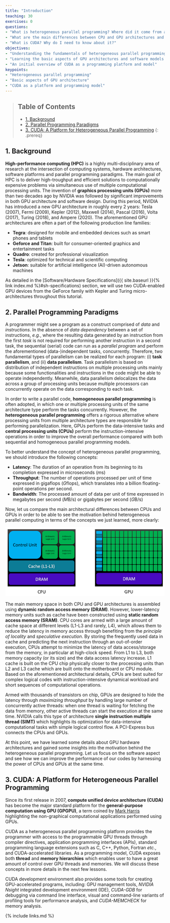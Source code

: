 ```yaml
---
title: "Introduction"
teaching: 30
exercises: 0
questions:
- "What is heterogeneous parallel programming? Where did it come from and how did it evolve?"
- "What are the main differences between CPU and GPU architectures and their relation to parallel programming paradigms?"
- "What is CUDA? Why do I need to know about it?"
objectives:
- "Understanding the fundamentals of heterogeneous parallel programming"
- "Learning the basic aspects of GPU architectures and software models for heterogeneous parallel programming"
- "An initial overview of CUDA as a programming platform and model"
keypoints:
- "Heterogeneous parallel programming"
- "Basic aspects of GPU architecture"
- "CUDA as a platform and programming model"
---
```


> ## Table of Contents
> - [1. Background](#1-background)
> - [2. Parallel Programming Paradigms](#2-parallel-programming-paradigms)
> - [3. CUDA: A Platform for Heterogeneous Parallel Programming](#3-cuda-a-platform-for-heterogeneous-parallel-programming)
{: .prereq}

## 1. Background

**High-performance computing (HPC)** is a highly multi-disciplinary area of research
at the intersection of computing systems, hardware architectures, software platforms
and parallel programming paradigms. The main goal of HPC is to deliver high-troughput 
and efficient solutions to computationally expensive problems via simultaneous use
of multiple computational processing units.
The invention of **graphics processing units (GPUs)** more than two decades 
ago by NVIDIA was followed by significant improvements in both GPU architecture and
software design. During this period, NVIDIA has introduced a new GPU architecture in
roughly every 2 years: Tesla (2007), Fermi (2009), Kepler (2012), Maxwell (2014),
Pascal (2016), Volta (2017), Turing (2018), and Ampere (2020). The aforementioned
GPU architectures are often a part of the following production line families:

- **Tegra**: designed for mobile and embedded devices such as smart phones and tablets
- **Geforce and Titan**: built for consumer-oriented graphics and entertainment tasks
- **Quadro**: created for professional visualization
- **Tesla**: optimized for technical and scientific computing
- **Jetson**: suitable for artificial intelligence (AI)-driven autonomous machines

<!-- + **AGX Xavier** and **Xavier NX** (Compute Capability = 7.2) Vol
+ **Nano** (Compute Capability = 5.3) Maxwell architecture
+ **TX2** (Compute Capability = 6.2) Pascal architecture
+ **TX1** (Compute Capability = 5.3) Maxwell G
+ **X1** (Compute Capability = 5.3) Tegra GPU -->

As detailed in the [Software/Hardware Specifications]({{ site.baseurl }}{% link index.md %}#sh-specifications)
section, we will use two CUDA-enabled GPU devices from the GeForce family 
with Kepler and Turing micro-architectures throughout this tutorial.

## 2. Parallel Programming Paradigms

A programmer might see a program as a construct comprised of
*data* and *instructions*. In the absence of *data dependency*
between a set of instructions, *e.g.*, where the resulting data 
generated by an instruction from the first *task* is not required 
for performing another instruction in a second task, the sequential 
(serial) code can run as a *parallel program* and perform 
the aforementioned (data-)independent tasks, concurrently.
Therefore, two fundamental types of parallelism can be realized
for each program: (i) **task parallelism**, and (ii) **data parallelism**.
Task parallelism is based on distribution of independent instructions on 
multiple processing units mainly because some functionalities and instructions
in the code might be able to operate independently. Meanwhile, data parallelism
delocalizes the data across a group of processing units because multiple processors 
can concurrently operate on the data corresponding to each task.

In order to write a parallel code, **homogeneous parallel programming**
is often adopted, in which one or multiple processing units of the same architecture type
perform the tasks concurrently. However, the **heterogeneous parallel programming**
offers a rigorous alternative where processing units from multiple architecture
types are responsible for performing parallelization. Here, GPUs perform the
data-intensive tasks and **central processing units (CPUs)** perform the 
instruction-intensive operations in order to improve the overall performance
compared with both sequential and homogeneous parallel programming models.

To better understand the concept of heterogeneous parallel programming,
we should introduce the following concepts:

- **Latency**: The duration of an operation from its beginning to its completion expressed in microseconds (*m*s)
- **Throughput**: The number of operations processed per unit of time expressed in gigaflops (*G*flops), which
translates into a billion floating-point operations per second.
- **Bandwidth**: The processed amount of data per unit of time expressed in megabytes per second (*M*B/s) 
or gigabytes per second (*G*B/s)

Now, let us compare the main architectural differences between CPUs and GPUs
in order to be able to see the motivation behind heterogeneous parallel computing
in terms of the concepts we just learned, more clearly:

![Figure 1](../fig/CPU_GPU_comparison.png)

The main memory space in both CPU and GPU architectures is assembled using
**dynamic random access memory (DRAM)**. However, lower-latency memory
units such as cache have been constructed using 
**static random access memory (SRAM)**. CPU cores are armed with a large 
amount of cache space at different levels (L1-L3 and rarely, L4), 
which allows them to reduce the latency in memory access through benefiting from
the *principle of locality* and *speculative execution*. By storing the frequently 
used data in cache and predicting the next instruction through an out-of-order
execution, CPUs attempt to minimize the latency of data access/storage from the memory,
in particular at high-clock speed. From L1 to L3, both memory capacity (or its size)
and the data access latency increase. L1 cache is built on the CPU chip physically 
closer to the processing units than L2 and L3 cache which are built onto the 
motherboard or CPU module. Based on the aforementioned architectural details,
CPUs are best suited for complex logical codes with instruction-intensive dynamical 
workload and short sequences of computational operations.

Armed with thousands of transistors on chip, GPUs are designed to hide the latency through 
*maximizing throughput* by handling large number of concurrently active threads:
when one thread is waiting for fetching the data from memory, other active threads can start the
execution at the same time. NVIDIA calls this type of architecture
**single instruction multiple thread (SIMT)** which highlights its optimization 
for data-intensive computational tasks with simple logical control flow. A PCI-Express bus
connects the CPUs and GPUs.

At this point, we have learned some details about GPU hardware architectures and 
gained some insights into the motivation behind the heterogeneous parallel programming.
Let us focus on the software aspect and see how we can improve the performance 
of our codes by harnessing the power of CPUs and GPUs at the same time.

## 3. CUDA: A Platform for Heterogeneous Parallel Programming

Since its first release in 2007, **compute unified device architecture (CUDA)**
has become the major standard platform for the 
**general-purpose computation using GPU (GPGPU)**, a term coined by
[Mark Harris](https://developer.nvidia.com/blog/author/mharris) highlighting
the non-graphical computational applications performed using GPUs.

CUDA as a heterogeneous parallel programming platform provides the programmer with access
to the programmable GPU threads through compiler directives, application programming 
interfaces (APIs), standard programming language extensions such as C, C++, Python, 
Fortran *etc.*, and CUDA-accelerated libraries. As a programming model, CUDA exposes 
both **thread** and **memory hierarchies** which enables user to have a great amount of 
control over GPU threads and memories. We will discuss these concepts in more details in 
the next few lessons.

CUDA development environment also provides some tools for creating GPU-accelerated
programs, including: GPU management tools, *NVIDIA Nsight* integrated development 
environment (IDE), *CUDA-GDB* for debugging via command line interface, 
visual and command-line variants of profiling tools for performance analysis, and 
*CUDA-MEMCHECK* for memory analysis.

{% include links.md %}

